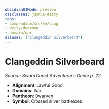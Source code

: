 ```yaml
---
obsidianUIMode: preview
cssclasses: json5e-deity
tags:
- compendium/src/5e/scag
- deity/dwarven
- domain/war
aliases: ["Clangeddin Silverbeard"]
---
```

# Clangeddin Silverbeard
*Source: Sword Coast Adventurer's Guide p. 22* 

- **Alignment**: Lawful Good
- **Domains**: War
- **Pantheon**: Dwarven
- **Symbol**: Crossed silver battleaxes